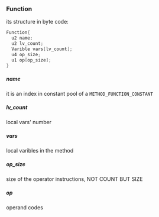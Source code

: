 ### Function
its structure in byte code:
```c++
Function{
  u2 name;
  u2 lv_count;
  Varible vars[lv_count];
  u4 op_size;
  u1 op[op_size];
}
```
##### name
it is an index in constant pool of a `METHOD_FUNCTION_CONSTANT`
##### lv_count
local vars' number
##### vars
local varibles in the method
##### op_size
size of the operator instructions, NOT COUNT BUT SIZE
##### op
operand codes